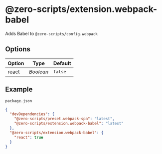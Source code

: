 # @zero-scripts/extension.webpack-babel

Adds Babel to `@zero-scripts/config.webpack`

## Options

| Option | Type      | Default |
| ------ | --------- | ------- |
| react  | _Boolean_ | `false` |

## Example

`package.json`

```json
{
  "devDependencies": {
    "@zero-scripts/preset.webpack-spa": "latest",
    "@zero-scripts/extension.webpack-babel": "latest"
  },
  "@zero-scripts/extension.webpack-babel": {
    "react": true
  }
}
```
